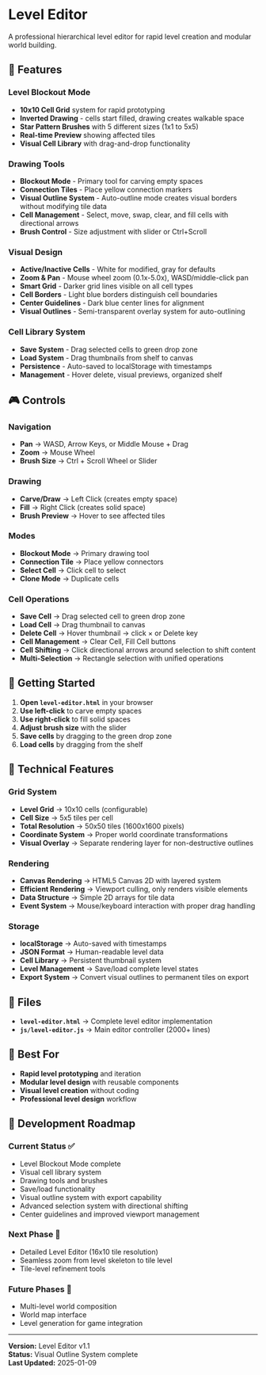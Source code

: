 # Level Editor

A professional hierarchical level editor for rapid level creation and modular world building.

## 🎨 **Features**

### **Level Blockout Mode**
- **10x10 Cell Grid** system for rapid prototyping
- **Inverted Drawing** - cells start filled, drawing creates walkable space
- **Star Pattern Brushes** with 5 different sizes (1x1 to 5x5)
- **Real-time Preview** showing affected tiles
- **Visual Cell Library** with drag-and-drop functionality

### **Drawing Tools**
- **Blockout Mode** - Primary tool for carving empty spaces
- **Connection Tiles** - Place yellow connection markers
- **Visual Outline System** - Auto-outline mode creates visual borders without modifying tile data
- **Cell Management** - Select, move, swap, clear, and fill cells with directional arrows
- **Brush Control** - Size adjustment with slider or Ctrl+Scroll

### **Visual Design**
- **Active/Inactive Cells** - White for modified, gray for defaults
- **Zoom & Pan** - Mouse wheel zoom (0.1x-5.0x), WASD/middle-click pan
- **Smart Grid** - Darker grid lines visible on all cell types
- **Cell Borders** - Light blue borders distinguish cell boundaries
- **Center Guidelines** - Dark blue center lines for alignment
- **Visual Outlines** - Semi-transparent overlay system for auto-outlining

### **Cell Library System**
- **Save System** - Drag selected cells to green drop zone
- **Load System** - Drag thumbnails from shelf to canvas
- **Persistence** - Auto-saved to localStorage with timestamps
- **Management** - Hover delete, visual previews, organized shelf

## 🎮 **Controls**

### **Navigation**
- **Pan** → WASD, Arrow Keys, or Middle Mouse + Drag
- **Zoom** → Mouse Wheel
- **Brush Size** → Ctrl + Scroll Wheel or Slider

### **Drawing**
- **Carve/Draw** → Left Click (creates empty space)
- **Fill** → Right Click (creates solid space)
- **Brush Preview** → Hover to see affected tiles

### **Modes**
- **Blockout Mode** → Primary drawing tool
- **Connection Tile** → Place yellow connectors
- **Select Cell** → Click cell to select
- **Clone Mode** → Duplicate cells

### **Cell Operations**
- **Save Cell** → Drag selected cell to green drop zone
- **Load Cell** → Drag thumbnail to canvas
- **Delete Cell** → Hover thumbnail → click × or Delete key
- **Cell Management** → Clear Cell, Fill Cell buttons
- **Cell Shifting** → Click directional arrows around selection to shift content
- **Multi-Selection** → Rectangle selection with unified operations

## 🚀 **Getting Started**

1. **Open `level-editor.html`** in your browser
2. **Use left-click** to carve empty spaces
3. **Use right-click** to fill solid spaces
4. **Adjust brush size** with the slider
5. **Save cells** by dragging to the green drop zone
6. **Load cells** by dragging from the shelf

## 🔧 **Technical Features**

### **Grid System**
- **Level Grid** → 10x10 cells (configurable)
- **Cell Size** → 5x5 tiles per cell
- **Total Resolution** → 50x50 tiles (1600x1600 pixels)
- **Coordinate System** → Proper world coordinate transformations
- **Visual Overlay** → Separate rendering layer for non-destructive outlines

### **Rendering**
- **Canvas Rendering** → HTML5 Canvas 2D with layered system
- **Efficient Rendering** → Viewport culling, only renders visible elements
- **Data Structure** → Simple 2D arrays for tile data
- **Event System** → Mouse/keyboard interaction with proper drag handling

### **Storage**
- **localStorage** → Auto-saved with timestamps
- **JSON Format** → Human-readable level data
- **Cell Library** → Persistent thumbnail system
- **Level Management** → Save/load complete level states
- **Export System** → Convert visual outlines to permanent tiles on export

## 📁 **Files**

- **`level-editor.html`** → Complete level editor implementation
- **`js/level-editor.js`** → Main editor controller (2000+ lines)

## 🎯 **Best For**

- **Rapid level prototyping** and iteration
- **Modular level design** with reusable components
- **Visual level creation** without coding
- **Professional level design** workflow

## 🔄 **Development Roadmap**

### **Current Status** ✅
- Level Blockout Mode complete
- Visual cell library system
- Drawing tools and brushes
- Save/load functionality
- Visual outline system with export capability
- Advanced selection system with directional shifting
- Center guidelines and improved viewport management

### **Next Phase** 🔄
- Detailed Level Editor (16x10 tile resolution)
- Seamless zoom from level skeleton to tile level
- Tile-level refinement tools

### **Future Phases** 🔮
- Multi-level world composition
- World map interface
- Level generation for game integration

---

**Version:** Level Editor v1.1  
**Status:** Visual Outline System complete  
**Last Updated:** 2025-01-09
